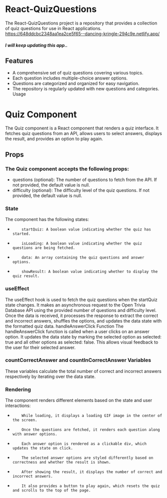 # React-QuizQuestions
The React-QuizQuestions project is a repository that provides a collection of quiz questions for use in React applications.
https://648ddcbc2348aa1ea2ce5f65--dancing-kringle-294c9e.netlify.app/

##### I will keep updating this app.. 

## Features
- A comprehensive set of quiz questions covering various topics.
- Each question includes multiple-choice answer options.
- Questions are categorized and organized for easy navigation.
- The repository is regularly updated with new questions and categories.
Usage

# Quiz Component
The Quiz component is a React component that renders a quiz interface. It fetches quiz questions from an API, allows users to select answers, displays the result, and provides an option to play again.
## Props
### The Quiz component accepts the following props:
- questions (optional): The number of questions to fetch from the API. If not provided, the default value is null.
- difficulty (optional): The difficulty level of the quiz questions. If not provided, the default value is null.
### State
The component has the following states:
-         startQuiz: A boolean value indicating whether the quiz has started.
-         isLoading: A boolean value indicating whether the quiz questions are being fetched.
-         data: An array containing the quiz questions and answer options.
-         showResult: A boolean value indicating whether to display the quiz result.
### useEffect
The useEffect hook is used to fetch the quiz questions when the startQuiz state changes. It makes an asynchronous request to the Open Trivia Database API using the provided number of questions and difficulty level. 
Once the data is received, it processes the response to extract the correct and incorrect answers, shuffles the options, and updates the data state with the formatted quiz data.
handleAnswerClick Function
The handleAnswerClick function is called when a user clicks on an answer option. 
It updates the data state by marking the selected option as selected: true and all other options as selected: false. This allows visual feedback to the user for their selected answer.
### countCorrectAnswer and countInCorrectAnswer Variables
These variables calculate the total number of correct and incorrect answers respectively by iterating over the data state.
### Rendering
The component renders different elements based on the state and user interactions:
-         While loading, it displays a loading GIF image in the center of the screen.
-         Once the questions are fetched, it renders each question along with answer options.
-         Each answer option is rendered as a clickable div, which updates the state on click.
-         The selected answer options are styled differently based on correctness and whether the result is shown.
-         After showing the result, it displays the number of correct and incorrect answers.
-         It also provides a button to play again, which resets the quiz and scrolls to the top of the page.
 


